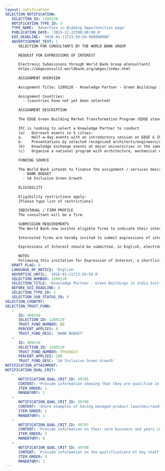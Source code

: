 ```yaml
---
layout: notification
SELECTION_NOTIFICATION: 
   SELECTION_ID: 1209120
   NOTIFICATION_TYPE_ID: 3
   TYPE_NAME: 'Advertise in Bidding Opportunities page'
   PUBLICATION_DATE: '2015-12-22T00:00:00.0'
   EOI_DEADLINE: '2016-01-11T23:59:59.900000000'
   ADVERTISEMENT_TEXT: |
      SELECTION FOR CONSULTANTS BY THE WORLD BANK GROUP
      
      REQUEST FOR EXPRESSIONS OF INTEREST
      
      Electronic Submissions through World Bank Group eConsultant2
      https://wbgeconsult2.worldbank.org/wbgec/index.html
      
      ASSIGNMENT OVERVIEW
      
      Assignment Title: 1209120 - Knowledge Partner - Green Buildings in India Initiative
      
      Assignment Countries:
        - (countries have not yet been selected)
      
      ASSIGNMENT DESCRIPTION
      
      The EDGE Green Building Market Transformation Program (EDGE stands for Excellence in Design for Greater Efficiencies) addresses the opportunity that exists to channel the current building boom in developing countries towards a path of lower carbon emissions and greater resource efficiency
      
      IFC is looking to select a Knowledge Partner to conduct 
      (a)	Outreach events in 5 cities:
      a.	Half-a-day events with an introductory session on EDGE & IFCs Green Building program (details to be shared at RFP stage)
      b.	Presentations by selected recognized architects/engineers/designers
      (b)	Knowledge exchange events at major universities in the same 5 cities
      (c)	Organise a national program with architecture, mechanical engineering and design students and leading architecture, MEP and design firms towards the goal of setting up an internship and career development opportunity for students. Support IFC in creating and managing the program.
      
      FUNDING SOURCE
      
      The World Bank intends to finance the assignment / services described below under the following trust fund(s):
        - BANK BUDGET
        - SA Inclusive Green Growth
      
      ELIGIBILITY
      
      Eligibility restrictions apply:
      [Please type list of restrictions]
      
      INDIVIDUAL / FIRM PROFILE
      The consultant will be a firm. 
      
      SUBMISSION REQUIREMENTS
      The World Bank now invites eligible firms to indicate their interest in providing the services.  Interested firms must provide information indicating that they are qualified to perform the services (brochures, description of similar assignments, experience in similar conditions, availability of appropriate skills among staff, etc. for firms; CV and cover letter for individuals).  Please note that the total size of all attachments should be less than 5MB.  Consultants may associate to enhance their qualifications.
      
      Interested firms are hereby invited to submit expressions of interest.
      
      Expressions of Interest should be submitted, in English, electronically through World Bank Group eTendering (https://wbgeconsult2.worldbank.org/wbgec/index.html)
      
      NOTES
      Following this invitation for Expression of Interest, a shortlist of qualified firms will be formally invited to submit proposals.  Shortlisting and selection will be subject to the availability of funding.
   DRAFT_FLAG: 0
   LANGUAGE_OF_NOTICE: 'English'
   ADVERTISE_UNTIL: '2016-01-11T23:59:59.0'
   SELECTION_NUMBER: 1209120
   SELECTION_TITLE: 'Knowledge Partner - Green Buildings in India Initiative'
   BEFORE_EOI_DEADLINE: 0
   SELECTION_TYPE_ID: 2
   SELECTION_SUB_STATUS_ID: 8
SELECTION_COUNTRY: 
SELECTION_TRUST_FUND: 
   - 
      ID: 409249
      SELECTION_ID: 1209120
      TRUST_FUND_NUMBER: BB
      PERCENT_APPLIES: 0
      TRUST_FUND_DESC: 'BANK BUDGET'
   - 
      ID: 409250
      SELECTION_ID: 1209120
      TRUST_FUND_NUMBER: TF016623
      PERCENT_APPLIES: 100
      TRUST_FUND_DESC: 'SA Inclusive Green Growth'
NOTIFICATION_ATTACHMENT: 
NOTIFICATION_QUAL_CRIT: 
   - 
      NOTIFICATION_QUAL_CRIT_ID: 49795
      CONTENT: 'Provide information showing that they are qualified in the field of the assignment (5-8 pages)'
      ITEM_ORDER: 1
      MANDATORY: 1
   - 
      NOTIFICATION_QUAL_CRIT_ID: 49796
      CONTENT: 'Share examples of having managed product launches/roadshows (upto 5 pages)'
      ITEM_ORDER: 2
      MANDATORY: 1
   - 
      NOTIFICATION_QUAL_CRIT_ID: 49797
      CONTENT: 'Provide information on their core business and years in business (upto 5 pages'
      ITEM_ORDER: 3
      MANDATORY: 0
   - 
      NOTIFICATION_QUAL_CRIT_ID: 49798
      CONTENT: 'Provide information on the qualifications of key staff.(upto 5 pages)'
      ITEM_ORDER: 4
      MANDATORY: 1
---
```

